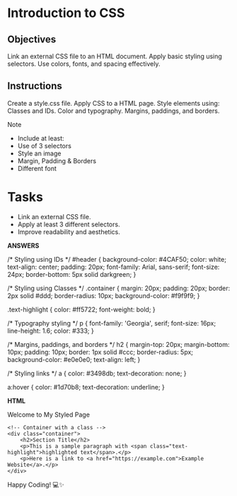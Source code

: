 # Introduction to CSS

## Objectives
Link an external CSS file to an HTML document.
Apply basic styling using selectors.
Use colors, fonts, and spacing effectively.

## Instructions

Create a style.css file.
Apply CSS to a HTML page.
Style elements using:
Classes and IDs.
Color and typography.
Margins, paddings, and borders.

>[!NOTE]
>  - Include at least:
>  - Use of 3 selectors
>  - Style an image
>  - Margin, Padding & Borders
>  - Different font

# Tasks
 - Link an external CSS file.
 - Apply at least 3 different selectors.
 - Improve readability and aesthetics.

**ANSWERS**

/* Styling using IDs */
#header {
    background-color: #4CAF50;
    color: white;
    text-align: center;
    padding: 20px;
    font-family: Arial, sans-serif;
    font-size: 24px;
    border-bottom: 5px solid darkgreen;
}

/* Styling using Classes */
.container {
    margin: 20px;
    padding: 20px;
    border: 2px solid #ddd;
    border-radius: 10px;
    background-color: #f9f9f9;
}

.text-highlight {
    color: #ff5722;
    font-weight: bold;
}

/* Typography styling */
p {
    font-family: 'Georgia', serif;
    font-size: 16px;
    line-height: 1.6;
    color: #333;
}

/* Margins, paddings, and borders */
h2 {
    margin-top: 20px;
    margin-bottom: 10px;
    padding: 10px;
    border: 1px solid #ccc;
    border-radius: 5px;
    background-color: #e0e0e0;
    text-align: left;
}

/* Styling links */
a {
    color: #3498db;
    text-decoration: none;
}

a:hover {
    color: #1d70b8;
    text-decoration: underline;
}

**HTML**
<!DOCTYPE html>
<html lang="en">
<head>
    <meta charset="UTF-8">
    <meta name="viewport" content="width=device-width, initial-scale=1.0">
    <title>Styled Page</title>
    <!-- Linking the external CSS file -->
    <link rel="stylesheet" href="style.css">
</head>
<body>
    <!-- Header styled with an ID -->
    <div id="header">
        Welcome to My Styled Page
    </div>

    <!-- Container with a class -->
    <div class="container">
        <h2>Section Title</h2>
        <p>This is a sample paragraph with <span class="text-highlight">highlighted text</span>.</p>
        <p>Here is a link to <a href="https://example.com">Example Website</a>.</p>
    </div>
</body>
</html>
Happy Coding! 💻✨
